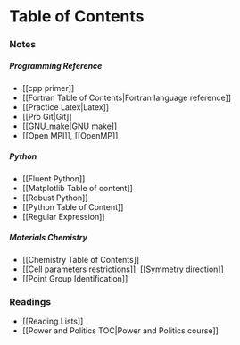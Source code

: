 # Table of Contents
### Notes
##### Programming Reference
- [[cpp primer]]
- [[Fortran Table of Contents|Fortran language reference]]
- [[Practice Latex|Latex]]
- [[Pro Git|Git]]
- [[GNU_make|GNU make]]
- [[Open MPI]], [[OpenMP]]
##### Python
- [[Fluent Python]]
- [[Matplotlib Table of content]]
- [[Robust Python]]
- [[Python Table of Content]]
- [[Regular Expression]]
##### Materials Chemistry
- [[Chemistry Table of Contents]]
- [[Cell parameters restrictions]], [[Symmetry direction]]
- [[Point Group Identification]]
### Readings
- [[Reading Lists]]
- [[Power and Politics TOC|Power and Politics course]]

